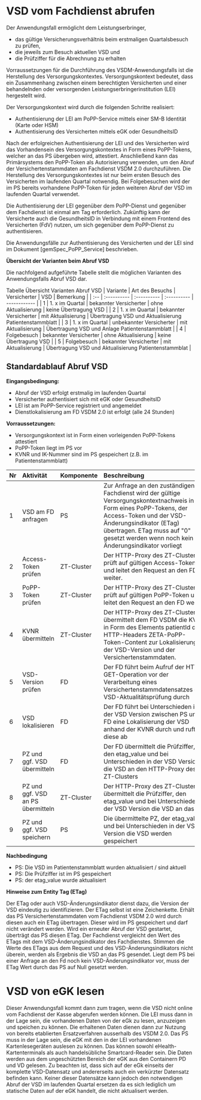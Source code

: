 # VSD vom Fachdienst abrufen
Der Anwendungsfall ermöglicht dem Leistungserbringer,
- das gültige Versicherungsverhältnis beim erstmaligen Quartalsbesuch zu prüfen,
- die jeweils zum Besuch aktuellen VSD und
- die Prüfziffer für die Abrechnung zu erhalten

Vorraussetzungen für die Durchführung des VSDM-Anwendungsfalls ist die Herstellung des Versorgungskontextes. Versorgungskontext bedeutet, dass ein Zusammenhang zwischen einem berechtigten Versicherten und einer behandelnden oder versorgenden Leistungserbringerinstitution (LEI) hergestellt wird.

Der Versorgungskontext wird durch die folgenden Schritte realisiert:
- Authentisierung der LEI am PoPP-Service mittels einer SM-B Identität (Karte oder HSM)
- Authentisierung des Versicherten mittels eGK oder GesundheitsID

Nach der erfolgreichen Authentisierung der LEI und des Versicherten wird das Vorhandensein des Versorgungskontextes in Form eines PoPP-Tokens, welcher an das PS übergeben wird, attestiert. Anschließend kann das Primärsystems den PoPP-Token als Autorisierung verwenden, um den Abruf der Versichertenstammdaten am Fachdienst VSDM 2.0 durchzuführen. Die Herstellung des Versorgungskontextes ist nur beim ersten Besuch des Versicherten im laufenden Quartal notwendig. Bei Folgebesuchen wird der im PS bereits vorhandene PoPP-Token für jeden weiteren Abruf der VSD im laufenden Quartal verwendet.

Die Authentisierung der LEI gegenüber dem PoPP-Dienst und gegenüber dem Fachdienst ist einmal am Tag erforderlich.
Zukünftig kann der Versicherte auch die GesundheitsID in Verbindung mit einem Frontend des Versicherten (FdV) nutzen, um sich gegenüber dem PoPP-Dienst zu authentisieren.

Die Anwendungsfälle zur Authentisierung des Versicherten und der LEI sind im Dokument [gemSpec_PoPP_Service] beschrieben.

**Übersicht der Varianten beim Abruf VSD**

Die nachfolgend aufgeführte Tabelle stellt die möglichen Varianten des Anwendungsfalls Abruf VSD dar.

Tabelle Übersicht Varianten Abruf VSD
| Variante | Art des Besuchs | Versicherter | VSD | Bemerkung |
| :-- | :---------- | :---------- | :---------- | ------------ |
| 1 | 1. x im Quartal | bekannter Versicherter | ohne Aktualisierung | keine Übertragung VSD |
| 2 | 1. x im Quartal | bekannter Versicherter | mit Aktualisierung | Übertragung VSD und Aktualisierung Patientenstammblatt |
| 3 | 1. x im Quartal | unbekannter Versicherter | mit Aktualisierung | Übertragung VSD und Anlage Patientenstammblatt |
| 4 | Folgebesuch | bekannter Versicherter | ohne Aktualisierung | keine Übertragung VSD |
| 5 | Folgebesuch | bekannter Versicherter | mit Aktualisierung | Übertragung VSD und Aktualisierung Patientenstammblat |


## Standardablauf Abruf VSD 

**Eingangsbedingung:**
- Abruf der VSD erfolgt erstmalig im laufenden Quartal
- Versicherter authentisiert sich mit eGK oder GesundheitsID
- LEI ist am PoPP-Service registriert und angemeldet
- Dienstlokalisierung am FD VSDM 2.0 ist erfolgt (alle 24 Stunden)

**Vorraussetzungen:**
- Versorgungskontext ist in Form einen vorleigenden PoPP-Tokens attestiert
- PoPP-Token liegt im PS vor
- KVNR und IK-Nummer sind im PS gespeichert (z.B. im Patientenstammblatt)

| Nr | Aktivität | Komponente | Beschreibung |
| -- | :-------- | :----------- | :---------- |
| 1 | VSD am FD anfragen | PS | Zur Anfrage an den zuständigen Fachdienst wird der gültige Versorgungskontextnachweis in Form eines PoPP-Tokens, der Access-Token und der VSD-Änderungsindikator (ETag) übertragen. ETag muss auf "0" gesetzt werden wenn noch kein Änderungsindikator vorliegt |
| 2 | Access-Token prüfen | ZT-Cluster | Der HTTP-Proxy des ZT-Clusters prüft auf gültigen Access-Token und leitet den Request an den FD weiter. |
| 3 | PoPP-Token prüfen | ZT-Cluster | Der HTTP-Proxy des ZT-Clusters prüft auf gültigen PoPP-Token und leitet den Request an den FD weiter. |
| 4 | KVNR übermitteln | ZT-Cluster | Der HTTP-Proxy des ZT-Clusters übermittelt dem FD VSDM die KVNR in Form des Elements patientId des HTTP-Headers ZETA-PoPP-Token-Content zur Lokalisierung der VSD-Version und der Versichertenstammdaten. |
| 5 | VSD-Version prüfen | FD | Der FD führt beim Aufruf der HTTP-GET-Operation vor der Verarbeitung eines Versichertenstammdatensatzes eine VSD-Aktualitätsprüfung durch |
| 6 | VSD lokalisieren | FD | Der FD führt bei Unterschieden in der VSD Version zwischen PS und FD eine Lokalisierung der VSD anhand der KVNR durch und ruft diese ab |
| 7 | PZ und ggf. VSD übermitteln | FD | Der FD übermittelt die Prüfziffer, den etag_value und bei Unterschieden in der VSD Version die VSD an den HTTP-Proxy des ZT-Clusters |
| 8 | PZ und ggf. VSD an PS übermitteln | ZT-Cluster | Der HTTP-Proxy des ZT-Clusters übermittelt die Prüfziffer, den etag_value und bei Unterschieden in der VSD Version die VSD an das PS |
| 9 | PZ und ggf. VSD speichern | PS | Die übermittelte PZ, der etag_value und bei Unterschieden in der VSD Version die VSD werden gespeichert |

**Nachbedingung**
- PS: Die VSD im Patientenstammblatt wurden aktualisiert / sind aktuell
- PS: Die Prüfziffer ist im PS gespeichert
- PS: der etag_value wurde aktualisiert

**Hinweise zum Entity Tag (ETag)**

Der ETag oder auch VSD-Änderungsindikator dienst dazu, die Version der VSD eindeutig zu identifizieren. Der ETag selbst ist eine Zeichenkette.
Erhält das PS Versichertenstammdaten vom Fachdienst VSDM 2.0 wird durch diesen auch ein ETag übertragen. Dieser wird im PS gespeichert und darf nicht verändert werden. Wird ein erneuter Abruf der VSD gestartet, überträgt das PS diesen ETag. Der Fachdienst vergleicht den Wert des ETags mit dem VSD-Änderungsindikator des Fachdienstes. Stimmen die Werte des ETags aus dem Request und des VSD-Änderungsindikators nicht überein, werden als Ergebnis die VSD an das PS gesendet.
Liegt dem PS bei einer Anfrage an den Fd noch kein VSD-Änderungsindikator vor, muss der ETag Wert durch das PS auf Null gesetzt werden.


# VSD von eGK lesen
Dieser Anwendungsfall kommt dann zum tragen, wenn die VSD nicht online vom Fachdienst der Kasse abgerufen werden können. Die LEI muss dann in der Lage sein, die vorhandenen Daten von der eGk zu lesen, anzuzeigen und speichen zu können. Die erhaltenen Daten dienen dann zur Nutzung von bereits etablierten Ersatzverfahren ausserhalb des VSDM 2.0.
Das PS muss in der Lage sein, die eGK mit den in der LEI vorhandenen Kartenlesegeräten auslesen zu können. Das können sowohl eHealth-Kartenterminals als auch handelsübliche Smartcard-Reader sein. 
Die Daten werden aus dem ungeschützten Bereich der eGK aus den Containern PD und VD gelesen.
Zu beachten ist, dass sich auf der eGk einseits der komplette VSD-Datensatz und andererseits auch ein verkürzter Datensatz befinden kann. Keiner dieser Datensätze kann jedoch den notwendigen Abruf der VSD im laufenden Quartal ersetzen da es sich lediglich um statische Daten auf der eGK handelt, die nicht aktualisert werden.


